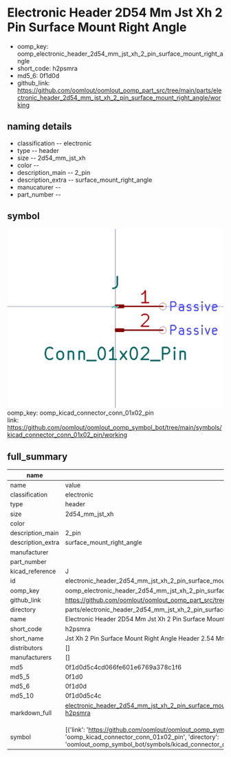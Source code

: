 # Electronic Header 2D54 Mm Jst Xh 2 Pin Surface Mount Right Angle

  
* oomp_key: oomp_electronic_header_2d54_mm_jst_xh_2_pin_surface_mount_right_angle 
* short_code: h2psmra
* md5_6: 0f1d0d  
* github_link: https://github.com/oomlout/oomlout_oomp_part_src/tree/main/parts/electronic_header_2d54_mm_jst_xh_2_pin_surface_mount_right_angle/working  
## naming details
* classification -- electronic
* type -- header
* size -- 2d54_mm_jst_xh
* color -- 
* description_main -- 2_pin
* description_extra -- surface_mount_right_angle
* manucaturer -- 
* part_number -- 



## symbol

![](symbol/0/working/working_600.png)  
oomp_key: oomp_kicad_connector_conn_01x02_pin  
link: https://github.com/oomlout/oomlout_oomp_symbol_bot/tree/main/symbols/kicad_connector_conn_01x02_pin/working  


## full_summary
| name | value | 
| --- | --- | 
| name | value | 
| classification | electronic | 
| type | header | 
| size | 2d54_mm_jst_xh | 
| color |  | 
| description_main | 2_pin | 
| description_extra | surface_mount_right_angle | 
| manufacturer |  | 
| part_number |  | 
| kicad_reference | J | 
| id | electronic_header_2d54_mm_jst_xh_2_pin_surface_mount_right_angle | 
| oomp_key | oomp_electronic_header_2d54_mm_jst_xh_2_pin_surface_mount_right_angle | 
| github_link | https://github.com/oomlout/oomlout_oomp_part_src/tree/main/parts/electronic_header_2d54_mm_jst_xh_2_pin_surface_mount_right_angle/working | 
| directory | parts/electronic_header_2d54_mm_jst_xh_2_pin_surface_mount_right_angle | 
| name | Electronic Header 2D54 Mm Jst Xh 2 Pin Surface Mount Right Angle | 
| short_code | h2psmra | 
| short_name | Jst Xh 2 Pin Surface Mount Right Angle Header 2.54 Mm Pitch | 
| distributors | [] | 
| manufacturers | [] | 
| md5 | 0f1d0d5c4cd066fe601e6769a378c1f6 | 
| md5_5 | 0f1d0 | 
| md5_6 | 0f1d0d | 
| md5_10 | 0f1d0d5c4c | 
| markdown_full | [electronic_header_2d54_mm_jst_xh_2_pin_surface_mount_right_angle](https://github.com/oomlout/oomlout_oomp_part_src/tree/main/parts/electronic_header_2d54_mm_jst_xh_2_pin_surface_mount_right_angle/working)<br>[h2psmra](https://github.com/oomlout/oomlout_oomp_part_src/tree/main/parts/electronic_header_2d54_mm_jst_xh_2_pin_surface_mount_right_angle/working)<br><br> | 
| symbol | [{'link': 'https://github.com/oomlout/oomlout_oomp_symbol_bot/tree/main/symbols/kicad_connector_conn_01x02_pin', 'oomp_key': 'oomp_kicad_connector_conn_01x02_pin', 'directory': 'oomlout_oomp_symbol_bot/symbols/kicad_connector_conn_01x02_pin//working/working.kicad_sym'}] | 
